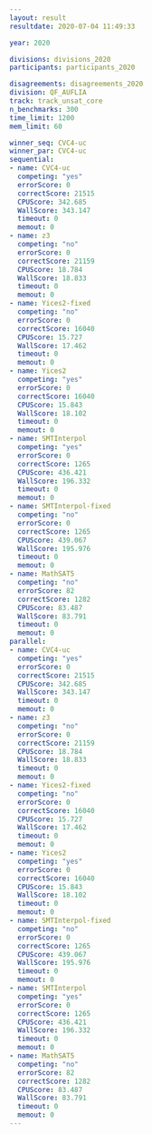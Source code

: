 ```yaml
---
layout: result
resultdate: 2020-07-04 11:49:33

year: 2020

divisions: divisions_2020
participants: participants_2020

disagreements: disagreements_2020
division: QF_AUFLIA
track: track_unsat_core
n_benchmarks: 300
time_limit: 1200
mem_limit: 60

winner_seq: CVC4-uc
winner_par: CVC4-uc
sequential:
- name: CVC4-uc
  competing: "yes"
  errorScore: 0
  correctScore: 21515
  CPUScore: 342.685
  WallScore: 343.147
  timeout: 0
  memout: 0
- name: z3
  competing: "no"
  errorScore: 0
  correctScore: 21159
  CPUScore: 18.784
  WallScore: 18.833
  timeout: 0
  memout: 0
- name: Yices2-fixed
  competing: "no"
  errorScore: 0
  correctScore: 16040
  CPUScore: 15.727
  WallScore: 17.462
  timeout: 0
  memout: 0
- name: Yices2
  competing: "yes"
  errorScore: 0
  correctScore: 16040
  CPUScore: 15.843
  WallScore: 18.102
  timeout: 0
  memout: 0
- name: SMTInterpol
  competing: "yes"
  errorScore: 0
  correctScore: 1265
  CPUScore: 436.421
  WallScore: 196.332
  timeout: 0
  memout: 0
- name: SMTInterpol-fixed
  competing: "no"
  errorScore: 0
  correctScore: 1265
  CPUScore: 439.067
  WallScore: 195.976
  timeout: 0
  memout: 0
- name: MathSAT5
  competing: "no"
  errorScore: 82
  correctScore: 1282
  CPUScore: 83.487
  WallScore: 83.791
  timeout: 0
  memout: 0
parallel:
- name: CVC4-uc
  competing: "yes"
  errorScore: 0
  correctScore: 21515
  CPUScore: 342.685
  WallScore: 343.147
  timeout: 0
  memout: 0
- name: z3
  competing: "no"
  errorScore: 0
  correctScore: 21159
  CPUScore: 18.784
  WallScore: 18.833
  timeout: 0
  memout: 0
- name: Yices2-fixed
  competing: "no"
  errorScore: 0
  correctScore: 16040
  CPUScore: 15.727
  WallScore: 17.462
  timeout: 0
  memout: 0
- name: Yices2
  competing: "yes"
  errorScore: 0
  correctScore: 16040
  CPUScore: 15.843
  WallScore: 18.102
  timeout: 0
  memout: 0
- name: SMTInterpol-fixed
  competing: "no"
  errorScore: 0
  correctScore: 1265
  CPUScore: 439.067
  WallScore: 195.976
  timeout: 0
  memout: 0
- name: SMTInterpol
  competing: "yes"
  errorScore: 0
  correctScore: 1265
  CPUScore: 436.421
  WallScore: 196.332
  timeout: 0
  memout: 0
- name: MathSAT5
  competing: "no"
  errorScore: 82
  correctScore: 1282
  CPUScore: 83.487
  WallScore: 83.791
  timeout: 0
  memout: 0
---
```

